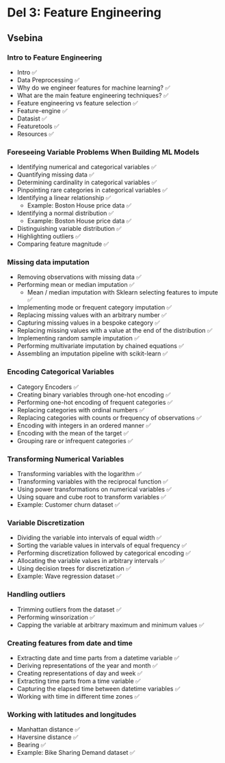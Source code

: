 # Del 3: Feature Engineering

## Vsebina

### Intro to Feature Engineering
- Intro ✅
- Data Preprocessing ✅
- Why do we engineer features for machine learning? ✅
- What are the main feature engineering techniques? ✅
- Feature engineering vs feature selection ✅
- Feature-engine ✅
- Datasist ✅
- Featuretools ✅
- Resources ✅

### Foreseeing Variable Problems When Building ML Models
- Identifying numerical and categorical variables ✅
- Quantifying missing data ✅
- Determining cardinality in categorical variables ✅
- Pinpointing rare categories in categorical variables ✅
- Identifying a linear relationship ✅
    - Example: Boston House price data ✅
- Identifying a normal distribution ✅
    - Example: Boston House price data ✅
- Distinguishing variable distribution ✅
- Highlighting outliers ✅
- Comparing feature magnitude ✅

### Missing data imputation
- Removing observations with missing data ✅
- Performing mean or median imputation ✅
    - Mean / median imputation with Sklearn selecting features to impute ✅
- Implementing mode or frequent category imputation ✅
- Replacing missing values with an arbitrary number ✅
- Capturing missing values in a bespoke category ✅
- Replacing missing values with a value at the end of the distribution ✅
- Implementing random sample imputation ✅
- Performing multivariate imputation by chained equations ✅
- Assembling an imputation pipeline with scikit-learn ✅

### Encoding Categorical Variables
- Category Encoders ✅
- Creating binary variables through one-hot encoding ✅
- Performing one-hot encoding of frequent categories ✅
- Replacing categories with ordinal numbers ✅
- Replacing categories with counts or frequency of observations ✅
- Encoding with integers in an ordered manner ✅
- Encoding with the mean of the target ✅
- Grouping rare or infrequent categories ✅

### Transforming Numerical Variables
- Transforming variables with the logarithm ✅
- Transforming variables with the reciprocal function ✅
- Using power transformations on numerical variables ✅
- Using square and cube root to transform variables ✅
- Example: Customer churn dataset ✅

### Variable Discretization
- Dividing the variable into intervals of equal width ✅
- Sorting the variable values in intervals of equal frequency ✅
- Performing discretization followed by categorical encoding ✅
- Allocating the variable values in arbitrary intervals ✅
- Using decision trees for discretization ✅
- Example: Wave regression dataset ✅

### Handling outliers
- Trimming outliers from the dataset ✅
- Performing winsorization ✅
- Capping the variable at arbitrary maximum and minimum values ✅

### Creating features from date and time
- Extracting date and time parts from a datetime variable ✅
- Deriving representations of the year and month ✅
- Creating representations of day and week ✅
- Extracting time parts from a time variable ✅
- Capturing the elapsed time between datetime variables ✅
- Working with time in different time zones ✅

### Working with latitudes and longitudes
- Manhattan distance ✅
- Haversine distance ✅
- Bearing ✅
- Example: Bike Sharing Demand dataset ✅
